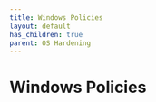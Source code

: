 ```yaml
---
title: Windows Policies
layout: default
has_children: true
parent: OS Hardening
---
```


# Windows Policies
